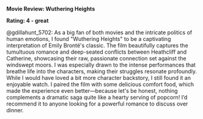 **Movie Review: Wuthering Heights**

**Rating: 4 - great** 

@gdillahunt_5702: As a big fan of both movies and the intricate politics of human emotions, I found "Wuthering Heights" to be a captivating interpretation of Emily Brontë's classic. The film beautifully captures the tumultuous romance and deep-seated conflicts between Heathcliff and Catherine, showcasing their raw, passionate connection set against the windswept moors. I was especially drawn to the intense performances that breathe life into the characters, making their struggles resonate profoundly. While I would have loved a bit more character backstory, I still found it an enjoyable watch. I paired the film with some delicious comfort food, which made the experience even better—because let's be honest, nothing complements a dramatic saga quite like a hearty serving of popcorn! I’d recommend it to anyone looking for a powerful romance to discuss over dinner.